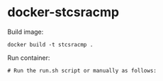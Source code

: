 # docker-stcsracmp
Build image:

```
docker build -t stcsracmp .
```

Run container:
```
# Run the run.sh script or manually as follows:

```
